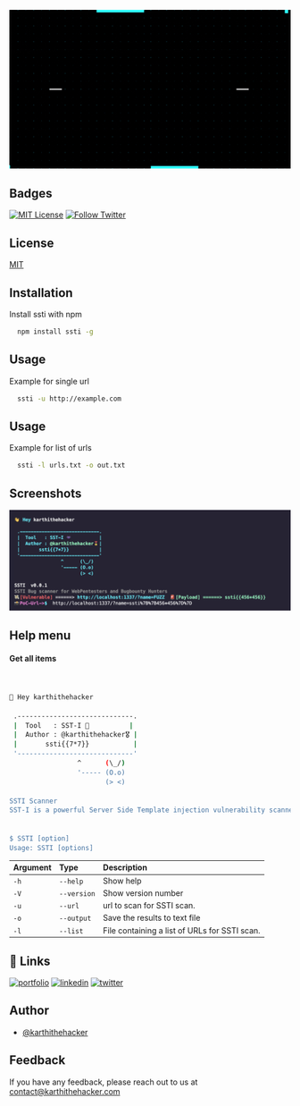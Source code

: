 ![Logo](https://github.com/karthi-the-hacker/ssti/raw/main/Screenshots/logo.gif)

## Badges

[![MIT License](https://img.shields.io/badge/License-MIT-green.svg)](https://choosealicense.com/licenses/mit/)
[![Follow Twitter](https://img.shields.io/twitter/follow/karthithehacker?style=social)](https://twitter.com/karthithehacker)

## License

[MIT](https://choosealicense.com/licenses/mit/)

## Installation

Install ssti with npm

```bash
  npm install ssti -g
```

## Usage

Example for single url

```bash
  ssti -u http://example.com
```

## Usage

Example for list of urls

```bash
  ssti -l urls.txt -o out.txt
```

## Screenshots

![App Screenshot](https://github.com/karthi-the-hacker/ssti/raw/main/Screenshots/sample.png)

## Help menu

#### Get all items

```bash


👋 Hey karthithehacker

 .-----------------------------.           
 |  Tool   : SST-I 👾          |           
 |  Author : @karthithehacker🎖️ |           
 |       ssti{{7*7}}           |           
 '-----------------------------'           
                 ^      (\_/)    
                 '----- (O.o)    
                        (> <)    

SSTI Scanner
SST-I is a powerful Server Side Template injection vulnerability scanner that helps you quickly identify and mitigate potential security risks in your web applications.


$ SSTI [option]
Usage: SSTI [options]

```

| Argument | Type        | Description                                             |
| :------- | :---------- | :------------------------------------------------------ |
| `-h`     | `--help`    | Show help                                               |
| `-V`     | `--version` | Show version number                                     |
| `-u`     | `--url`     | url to scan for SSTI scan.                              |
| `-o`     | `--output`  | Save the results to text file                           |
| `-l`     | `--list`    | File containing a list of URLs for SSTI scan.           |

## 🔗 Links

[![portfolio](https://img.shields.io/badge/my_portfolio-000?style=for-the-badge&logo=ko-fi&logoColor=white)](https://karthithehacker.com/)
[![linkedin](https://img.shields.io/badge/linkedin-0A66C2?style=for-the-badge&logo=linkedin&logoColor=white)](https://www.linkedin.com/in/karthikeyan--v/)
[![twitter](https://img.shields.io/badge/twitter-1DA1F2?style=for-the-badge&logo=twitter&logoColor=white)](https://twitter.com/karthithehacker)

## Author

- [@karthithehacker](https://github.com/karthi-the-hacker/)

## Feedback

If you have any feedback, please reach out to us at contact@karthithehacker.com
